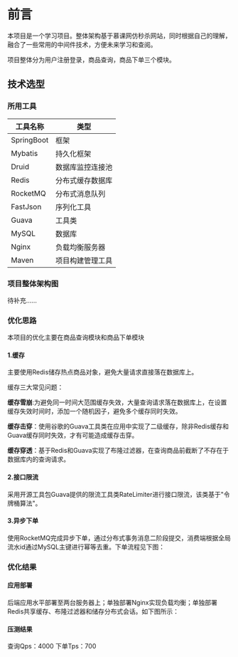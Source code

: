# 前言

本项目是一个学习项目。整体架构基于慕课网仿秒杀网站，同时根据自己的理解，融合了一些常用的中间件技术，方便未来学习和查阅。

项目整体分为用户注册登录，商品查询，商品下单三个模块。

## 技术选型

### 所用工具

工具名称|类型
----|------
SpringBoot | 框架
Mybatis| 持久化框架
Druid|数据库监控连接池
Redis|分布式缓存数据库
RocketMQ|分布式消息队列
FastJson|序列化工具
Guava|工具类
MySQL|数据库
Nginx|负载均衡服务器
Maven|项目构建管理工具

### 项目整体架构图

待补充……

### 优化思路
本项目的优化主要在商品查询模块和商品下单模块

#### 1.缓存

主要使用Redis储存热点商品对象，避免大量请求直接落在数据库上。

缓存三大常见问题：

**缓存雪崩**:为避免同一时间大范围缓存失效，大量查询请求落在数据库上，在设置缓存失效时间时，添加一个随机因子，避免多个缓存同时失效。

**缓存击穿**：使用谷歌的Guava工具类在应用中实现了二级缓存，除非Redis缓存和Guava缓存同时失效，才有可能造成缓存击穿。

**缓存穿透**：基于Redis和Guava实现了布隆过滤器，在查询商品前截断了不存在于数据库内的查询请求。

#### 2.接口限流
采用开源工具包Guava提供的限流工具类RateLimiter进行接口限流，该类基于"令牌桶算法"。

#### 3.异步下单

使用RocketMQ完成异步下单，通过分布式事务消息二阶段提交，消费端根据全局流水id通过MySQL主键进行幂等去重。下单流程见下图：


### 优化结果
#### 应用部署
后端应用水平部署至两台服务器上；单独部署Nginx实现负载均衡；单独部署Redis共享缓存、布隆过滤器和储存分布式会话。如下图所示：

#### 压测结果
查询Qps：4000
下单Tps：700

